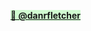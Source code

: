 <mark class="active-dan-fletcher internal-link" style="background: #BBFABBA6;"><strong><a href="Dan Fletcher">👋 @danrfletcher</a></strong></mark>